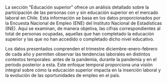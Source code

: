 La sección "Educación superior" ofrece un análisis detallado sobre la participación de las personas con y sin educación superior en el mercado laboral en Chile. Esta información se basa en los datos proporcionados por la Encuesta Nacional de Empleo (ENE) del Instituto Nacional de Estadísticas (INE). Aquí se examinan, de manera objetiva, las cifras correspondientes al total de personas ocupadas, aquellas que han completado la educación superior y las que no han accedido o completado dicho nivel educativo.

Los datos presentados comprenden el trimestre diciembre-enero-febrero de cada año y permiten observar las tendencias laborales en distintos contextos temporales: antes de la pandemia, durante la pandemia y en el período posterior a esta. Este enfoque temporal proporciona una visión integral sobre cómo la educación superior impacta en la inserción laboral y la evolución de las oportunidades de empleo en el país.
